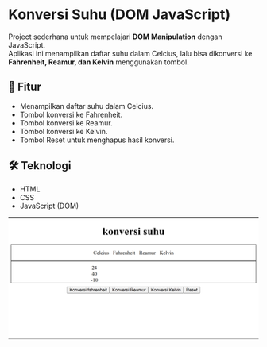 # Konversi Suhu (DOM JavaScript)

Project sederhana untuk mempelajari **DOM Manipulation** dengan JavaScript.  
Aplikasi ini menampilkan daftar suhu dalam Celcius, lalu bisa dikonversi ke **Fahrenheit, Reamur, dan Kelvin** menggunakan tombol.

## 🚀 Fitur

- Menampilkan daftar suhu dalam Celcius.
- Tombol konversi ke Fahrenheit.
- Tombol konversi ke Reamur.
- Tombol konversi ke Kelvin.
- Tombol Reset untuk menghapus hasil konversi.

## 🛠️ Teknologi

- HTML
- CSS
- JavaScript (DOM)

![ss konversi suhu](./assets/img/image1.png)
